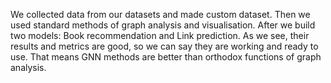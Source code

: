 We collected data from our datasets and made custom dataset.
Then we used standard methods of graph analysis and visualisation.
After we build two models: Book recommendation and Link prediction.
As we see, their results and metrics are good, so we can say they are working and ready to use. 
That means GNN methods are better than orthodox functions of graph analysis.
